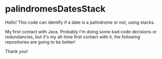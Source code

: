 # palindromesDatesStack
Hello! 
This code can identify if a date is a palindrome or not, using stacks.

My first contact with Java. Probably I'm doing some bad code decisions or redundancies, but it's my all-time first contact with it, the following repositories are going to be better!

Thank you!
